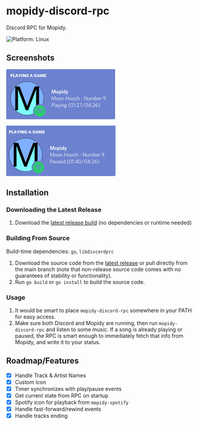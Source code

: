 # mopidy-discord-rpc
Discord RPC for Mopidy.

![Platform: Linux](https://img.shields.io/badge/Platform-Linux%20x64-brightgreen?style=flat-square&logo=linux)

## Screenshots
![Playing screenshot (Spotify)](screenshots/mopidyrpc-playing-spotify.png)

![Paused screenshot (Spotify)](screenshots/mopidyrpc-paused-spotify.png)

## Installation

### Downloading the Latest Release
1. Download the [latest release build](https://github.com/very-amused/mopidy-discord-rpc/releases/latest) (no dependencies or runtime needed)

### Building From Source
Build-time dependencies: `go`, `libdiscordprc`
1. Download the source code from the [latest release](https://github.com/very-amused/mopidy-discord-rpc/releases/latest) or pull directly from the main branch (note that non-release source code comes with no guarantees of stability or functionality).
2. Run `go build` or `go install` to build the source code.

### Usage
1. It would be smart to place `mopidy-discord-rpc` somewhere in your PATH for easy access.
2. Make sure both Discord and Mopidy are running, then run `mopidy-discord-rpc` and listen to some music. If a song is already playing or paused, the RPC is smart enough to immediately fetch that info from Mopidy, and write it to your status.

## Roadmap/Features
- [x] Handle Track & Artist Names
- [x] Custom icon
- [x] Timer synchronizes with play/pause events 
- [x] Get current state from RPC on startup
- [x] Spotify icon for playback from `mopidy-spotify`
- [x] Handle fast-forward/rewind events
- [x] Handle tracks ending
